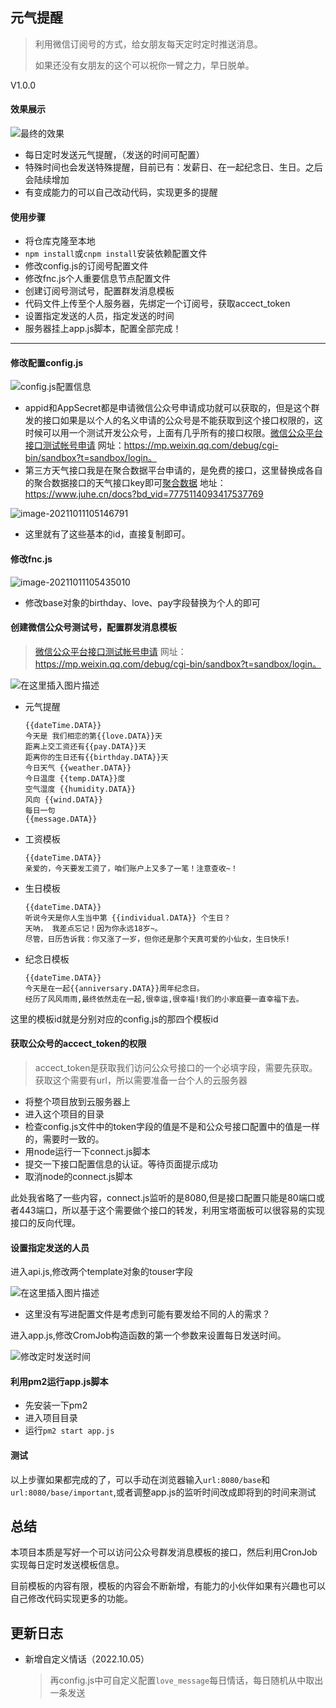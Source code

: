 ## 元气提醒

> 利用微信订阅号的方式，给女朋友每天定时定时推送消息。
>
> 如果还没有女朋友的这个可以祝你一臂之力，早日脱单。

V1.0.0

#### 效果展示

![最终的效果](https://img-blog.csdnimg.cn/94a6b22e8899464dbdfbaf11ba7ca675.jpg?x-oss-process=image/watermark,type_ZHJvaWRzYW5zZmFsbGJhY2s,shadow_50,text_Q1NETiBASmltbXnpm6rpm6o=,size_20,color_FFFFFF,t_70,g_se,x_16)

- 每日定时发送元气提醒，（发送的时间可配置）
- 特殊时间也会发送特殊提醒，目前已有：发薪日、在一起纪念日、生日。之后会陆续增加
- 有变成能力的可以自己改动代码，实现更多的提醒

#### 使用步骤

- 将仓库克隆至本地
- `npm install`或`cnpm install`安装依赖配置文件
- 修改config.js的订阅号配置文件
- 修改fnc.js个人重要信息节点配置文件
- 创建订阅号测试号，配置群发消息模板
- 代码文件上传至个人服务器，先绑定一个订阅号，获取accect_token
- 设置指定发送的人员，指定发送的时间
- 服务器挂上app.js脚本，配置全部完成！

***

#### 修改配置config.js

![config.js配置信息](https://img-blog.csdnimg.cn/853858be1d8549de803ac820ceee0224.png?x-oss-process=image/watermark,type_ZHJvaWRzYW5zZmFsbGJhY2s,shadow_50,text_Q1NETiBASmltbXnpm6rpm6o=,size_20,color_FFFFFF,t_70,g_se,x_16)

- appid和AppSecret都是申请微信公众号申请成功就可以获取的，但是这个群发的接口如果是以个人的名义申请的公众号是不能获取到这个接口权限的，这时候可以用一个测试开发公众号，上面有几乎所有的接口权限。[微信公众平台接口测试帐号申请](https://mp.weixin.qq.com/debug/cgi-bin/sandbox?t=sandbox/login) 网址：https://mp.weixin.qq.com/debug/cgi-bin/sandbox?t=sandbox/login。
- 第三方天气接口我是在聚合数据平台申请的，是免费的接口，这里替换成各自的聚合数据接口的天气接口key即可[聚合数据](https://www.juhe.cn/docs?bd_vid=7775114093417537769) 地址：https://www.juhe.cn/docs?bd_vid=7775114093417537769

![image-20211011105146791](C:\Users\Jimmy\AppData\Roaming\Typora\typora-user-images\image-20211011105146791.png)

- 这里就有了这些基本的id，直接复制即可。

#### 修改fnc.js

![image-20211011105435010](C:\Users\Jimmy\AppData\Roaming\Typora\typora-user-images\image-20211011105435010.png)

- 修改base对象的birthday、love、pay字段替换为个人的即可

#### 创建微信公众号测试号，配置群发消息模板

> [微信公众平台接口测试帐号申请](https://mp.weixin.qq.com/debug/cgi-bin/sandbox?t=sandbox/login) 网址：https://mp.weixin.qq.com/debug/cgi-bin/sandbox?t=sandbox/login。

![在这里插入图片描述](https://img-blog.csdnimg.cn/6994ad19e0e149f686517817d00c82fb.png?x-oss-process=image/watermark,type_ZHJvaWRzYW5zZmFsbGJhY2s,shadow_50,text_Q1NETiBASmltbXnpm6rpm6o=,size_20,color_FFFFFF,t_70,g_se,x_16)

- 元气提醒

  ```
  {{dateTime.DATA}} 
  今天是 我们相恋的第{{love.DATA}}天 
  距离上交工资还有{{pay.DATA}}天 
  距离你的生日还有{{birthday.DATA}}天 
  今日天气 {{weather.DATA}} 
  今日温度 {{temp.DATA}}度 
  空气湿度 {{humidity.DATA}} 
  风向 {{wind.DATA}} 
  每日一句 
  {{message.DATA}}
  ```

- 工资模板

  ```
  {{dateTime.DATA}} 
  亲爱的，今天要发工资了，咱们账户上又多了一笔！注意查收~！
  ```

- 生日模板

  ```
  {{dateTime.DATA}} 
  听说今天是你人生当中第 {{individual.DATA}} 个生日？
  天呐， 我差点忘记！因为你永远18岁~。 
  尽管，日历告诉我：你又涨了一岁，但你还是那个天真可爱的小仙女，生日快乐!
  ```

- 纪念日模板

  ```
  {{dateTime.DATA}} 
  今天是在一起{{anniversary.DATA}}周年纪念日。 
  经历了风风雨雨,最终依然走在一起,很幸运,很幸福!我们的小家庭要一直幸福下去。
  ```

这里的模板id就是分别对应的config.js的那四个模板id

#### 获取公众号的accect_token的权限

> accect_token是获取我们访问公众号接口的一个必填字段，需要先获取。获取这个需要有url，所以需要准备一台个人的云服务器

- 将整个项目放到云服务器上
- 进入这个项目的目录
- 检查config.js文件中的token字段的值是不是和公众号接口配置中的值是一样的，需要时一致的。
- 用node运行一下connect.js脚本
- 提交一下接口配置信息的认证。等待页面提示成功
- 取消node的connect.js脚本

此处我省略了一些内容，connect.js监听的是8080,但是接口配置只能是80端口或者443端口，所以基于这个需要做个接口的转发，利用宝塔面板可以很容易的实现接口的反向代理。

#### 设置指定发送的人员

进入api.js,修改两个template对象的touser字段

![在这里插入图片描述](https://img-blog.csdnimg.cn/6095e2807d7741dfb3fced2e5845e12c.png?x-oss-process=image/watermark,type_ZHJvaWRzYW5zZmFsbGJhY2s,shadow_50,text_Q1NETiBASmltbXnpm6rpm6o=,size_20,color_FFFFFF,t_70,g_se,x_16)

- 这里没有写进配置文件是考虑到可能有要发给不同的人的需求？

进入app.js,修改CromJob构造函数的第一个参数来设置每日发送时间。

![修改定时发送时间](https://img-blog.csdnimg.cn/08f716dee601488689d3841b44196a5d.png?x-oss-process=image/watermark,type_ZHJvaWRzYW5zZmFsbGJhY2s,shadow_50,text_Q1NETiBASmltbXnpm6rpm6o=,size_20,color_FFFFFF,t_70,g_se,x_16)

#### 利用pm2运行app.js脚本

- 先安装一下pm2
- 进入项目目录
- 运行`pm2 start app.js`

#### 测试

以上步骤如果都完成的了，可以手动在浏览器输入`url:8080/base`和`url:8080/base/important`,或者调整app.js的监听时间改成即将到的时间来测试

## 总结

本项目本质是写好一个可以访问公众号群发消息模板的接口，然后利用CronJob实现每日定时发送模板信息。

目前模板的内容有限，模板的内容会不断新增，有能力的小伙伴如果有兴趣也可以自己修改代码实现更多的功能。

## 更新日志

- 新增自定义情话（2022.10.05）
  > 再config.js中可自定义配置`love_message`每日情话，每日随机从中取出一条发送
